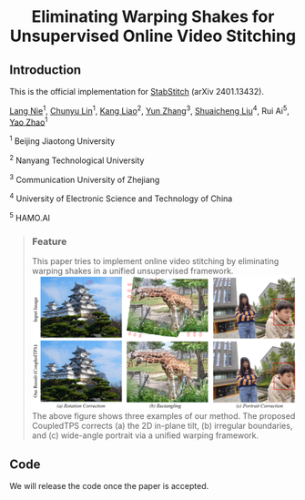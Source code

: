 # <p align="center">Eliminating Warping Shakes for Unsupervised Online Video Stitching

## Introduction
This is the official implementation for [StabStitch](https://arxiv.org/abs/2401.13432) (arXiv 2401.13432).

[Lang Nie](https://nie-lang.github.io/)<sup>1</sup>, [Chunyu Lin](https://faculty.bjtu.edu.cn/8549/)<sup>1</sup>, [Kang Liao](https://kangliao929.github.io/)<sup>2</sup>, [Yun Zhang](http://zhangyunnet.cn/academic/index.html)<sup>3</sup>, [Shuaicheng Liu](http://www.liushuaicheng.org/)<sup>4</sup>, Rui Ai<sup>5</sup>, [Yao Zhao](https://faculty.bjtu.edu.cn/5900/)<sup>1</sup>

<sup>1</sup> Beijing Jiaotong University

<sup>2</sup> Nanyang Technological University

<sup>3</sup> Communication University of Zhejiang 

<sup>4</sup> University of Electronic Science and Technology of China

<sup>5</sup> HAMO.AI

> ### Feature
> This paper tries to implement online video stitching by eliminating warping shakes in a unified unsupervised framework. 
![image](https://github.com/nie-lang/CoupledTPS/blob/main/fig.png)
The above figure shows three examples of our method. The proposed CoupledTPS corrects (a) the 2D in-plane tilt, (b) irregular boundaries, and (c) wide-angle portrait via a unified warping framework.

## Code
We will release the code once the paper is accepted.
